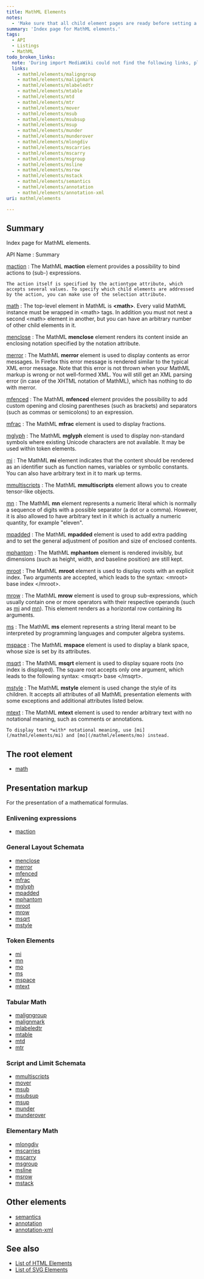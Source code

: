 ```yaml
---
title: MathML Elements
notes:
  - 'Make sure that all child element pages are ready before setting a status'
summary: 'Index page for MathML elements.'
tags:
  - API
  - Listings
  - MathML
todo_broken_links:
  note: 'During import MediaWiki could not find the following links, please fix and adjust this list.'
  links:
    - mathml/elements/maligngroup
    - mathml/elements/malignmark
    - mathml/elements/mlabeledtr
    - mathml/elements/mtable
    - mathml/elements/mtd
    - mathml/elements/mtr
    - mathml/elements/mover
    - mathml/elements/msub
    - mathml/elements/msubsup
    - mathml/elements/msup
    - mathml/elements/munder
    - mathml/elements/munderover
    - mathml/elements/mlongdiv
    - mathml/elements/mscarries
    - mathml/elements/mscarry
    - mathml/elements/msgroup
    - mathml/elements/msline
    - mathml/elements/msrow
    - mathml/elements/mstack
    - mathml/elements/semantics
    - mathml/elements/annotation
    - mathml/elements/annotation-xml
uri: mathml/elements

---
```

## Summary

Index page for MathML elements.

API Name
:   Summary

[maction](/mathml/elements/maction)
:   The MathML **maction** element provides a possibility to bind actions to (sub-) expressions.

    The action itself is specified by the actiontype attribute, which accepts several values. To specify which child elements are addressed by the action, you can make use of the selection attribute.

[math](/mathml/elements/math)
:   The top-level element in MathML is **\<math\>**. Every valid MathML instance must be wrapped in \<math\> tags. In addition you must not nest a second \<math\> element in another, but you can have an arbitrary number of other child elements in it.

[menclose](/mathml/elements/menclose)
:   The MathML **menclose** element renders its content inside an enclosing notation specified by the notation attribute.

[merror](/mathml/elements/merror)
:   The MathML **merror** element is used to display contents as error messages. In Firefox this error message is rendered similar to the typical XML error message. Note that this error is not thrown when your MathML markup is wrong or not well-formed XML. You will still get an XML parsing error (in case of the XHTML notation of MathML), which has nothing to do with merror.

[mfenced](/mathml/elements/mfenced)
:   The MathML **mfenced** element provides the possibility to add custom opening and closing parentheses (such as brackets) and separators (such as commas or semicolons) to an expression.

[mfrac](/mathml/elements/mfrac)
:   The MathML **mfrac** element is used to display fractions.

[mglyph](/mathml/elements/mglyph)
:   The MathML **mglyph** element is used to display non-standard symbols where existing Unicode characters are not available. It may be used within token elements.

[mi](/mathml/elements/mi)
:   The MathML **mi** element indicates that the content should be rendered as an identifier such as function names, variables or symbolic constants. You can also have arbitrary text in it to mark up terms.

[mmultiscripts](/mathml/elements/mmultiscripts)
:   The MathML **mmultiscripts** element allows you to create tensor-like objects.

[mn](/mathml/elements/mn)
:   The MathML **mn** element represents a numeric literal which is normally a sequence of digits with a possible separator (a dot or a comma). However, it is also allowed to have arbitrary text in it which is actually a numeric quantity, for example "eleven".

[mpadded](/mathml/elements/mpadded)
:   The MathML **mpadded** element is used to add extra padding and to set the general adjustment of position and size of enclosed contents.

[mphantom](/mathml/elements/mphantom)
:   The MathML **mphantom** element is rendered invisibly, but dimensions (such as height, width, and baseline position) are still kept.

[mroot](/mathml/elements/mroot)
:   The MathML **mroot** element is used to display roots with an explicit index. Two arguments are accepted, which leads to the syntax: \<mroot\> base index \</mroot\>.

[mrow](/mathml/elements/mrow)
:   The MathML **mrow** element is used to group sub-expressions, which usually contain one or more operators with their respective operands (such as [mi](/mathml/elements/mi) and [mn](/mathml/elements/mn)). This element renders as a horizontal row containing its arguments.

[ms](/mathml/elements/ms)
:   The MathML **ms** element represents a string literal meant to be interpreted by programming languages and computer algebra systems.

[mspace](/mathml/elements/mspace)
:   The MathML **mspace** element is used to display a blank space, whose size is set by its attributes.

[msqrt](/mathml/elements/msqrt)
:   The MathML **msqrt** element is used to display square roots (no index is displayed). The square root accepts only one argument, which leads to the following syntax: \<msqrt\> base \</msqrt\>.

[mstyle](/mathml/elements/mstyle)
:   The MathML **mstyle** element is used change the style of its children. It accepts all attributes of all MathML presentation elements with some exceptions and additional attributes listed below.

[mtext](/mathml/elements/mtext)
:   The MathML **mtext** element is used to render arbitrary text with no notational meaning, such as comments or annotations.

    To display text *with* notational meaning, use [mi](/mathml/elements/mi) and [mo](/mathml/elements/mo) instead.

## The root element

-   [math](/mathml/elements/math)

## Presentation markup

For the presentation of a mathematical formulas.

### Enlivening expressions

-   [maction](/mathml/elements/maction)

### General Layout Schemata

-   [menclose](/mathml/elements/menclose)
-   [merror](/mathml/elements/merror)
-   [mfenced](/mathml/elements/mfenced)
-   [mfrac](/mathml/elements/mfrac)
-   [mglyph](/mathml/elements/mglyph)
-   [mpadded](/mathml/elements/mpadded)
-   [mphantom](/mathml/elements/mphantom)
-   [mroot](/mathml/elements/mroot)
-   [mrow](/mathml/elements/mrow)
-   [msqrt](/mathml/elements/msqrt)
-   [mstyle](/mathml/elements/mstyle)

### Token Elements

-   [mi](/mathml/elements/mi)
-   [mn](/mathml/elements/mn)
-   [mo](/mathml/elements/mo)
-   [ms](/mathml/elements/ms)
-   [mspace](/mathml/elements/mspace)
-   [mtext](/mathml/elements/mtext)

### Tabular Math

-   [maligngroup](/w/index.php?title=mathml/elements/maligngroup&action=edit&redlink=1)
-   [malignmark](/w/index.php?title=mathml/elements/malignmark&action=edit&redlink=1)
-   [mlabeledtr](/w/index.php?title=mathml/elements/mlabeledtr&action=edit&redlink=1)
-   [mtable](/w/index.php?title=mathml/elements/mtable&action=edit&redlink=1)
-   [mtd](/w/index.php?title=mathml/elements/mtd&action=edit&redlink=1)
-   [mtr](/w/index.php?title=mathml/elements/mtr&action=edit&redlink=1)

### Script and Limit Schemata

-   [mmultiscripts](/mathml/elements/mmultiscripts)
-   [mover](/w/index.php?title=mathml/elements/mover&action=edit&redlink=1)
-   [msub](/w/index.php?title=mathml/elements/msub&action=edit&redlink=1)
-   [msubsup](/w/index.php?title=mathml/elements/msubsup&action=edit&redlink=1)
-   [msup](/w/index.php?title=mathml/elements/msup&action=edit&redlink=1)
-   [munder](/w/index.php?title=mathml/elements/munder&action=edit&redlink=1)
-   [munderover](/w/index.php?title=mathml/elements/munderover&action=edit&redlink=1)

### Elementary Math

-   [mlongdiv](/w/index.php?title=mathml/elements/mlongdiv&action=edit&redlink=1)
-   [mscarries](/w/index.php?title=mathml/elements/mscarries&action=edit&redlink=1)
-   [mscarry](/w/index.php?title=mathml/elements/mscarry&action=edit&redlink=1)
-   [msgroup](/w/index.php?title=mathml/elements/msgroup&action=edit&redlink=1)
-   [msline](/w/index.php?title=mathml/elements/msline&action=edit&redlink=1)
-   [msrow](/w/index.php?title=mathml/elements/msrow&action=edit&redlink=1)
-   [mstack](/w/index.php?title=mathml/elements/mstack&action=edit&redlink=1)

## Other elements

-   [semantics](/w/index.php?title=mathml/elements/semantics&action=edit&redlink=1)
-   [annotation](/w/index.php?title=mathml/elements/annotation&action=edit&redlink=1)
-   [annotation-xml](/w/index.php?title=mathml/elements/annotation-xml&action=edit&redlink=1)

## See also

-   [List of HTML Elements](/html/elements)
-   [List of SVG Elements](/svg/elements)
